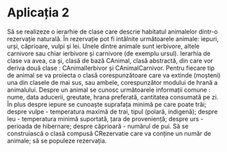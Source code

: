 # Aplicația 2
Să se realizeze o ierarhie de clase care descrie habitatul animalelor dintr-o rezervație
naturală. În rezervație pot fi intâlnite următoarele animale: iepuri, urși, căprioare, vulpi și
lei. Unele dintre animale sunt ierbivore, altele carnivore sau chiar ierbivore și carnivore (de
exemplu ursul). Ierarhia de clase va avea, ca și, clasă de bază CAnimal, clasă abstractă,
din care vor deriva două clase : CAnimalIerbivor și CAnimalCarnivor. Pentru fiecare tip
de animal se va proiecta o clasă corespunzătoare care va extinde (moșteni) una din clasele
de mai sus, sau ambele, corespunzător modului de hrană a animalului.
Despre un animal se cunosc următoarele informații comune : nume, data aducerii,
greutate, hrana preferată, cantitatea consumată pe zi. În plus despre iepure se cunoaște suprafața
minimă pe care poate trăi; despre vulpe - temperatura maximă de trai, tipul (polară,
indigenă); despre leu - temperatura minimă suportată, țara de proveniență; despre urs -
perioada de hibernare; despre căprioară - numărul de pui. Să se construiască o clasă
compusă CRezervatie care va conține un număr de animale; să se populeze rezervația.
